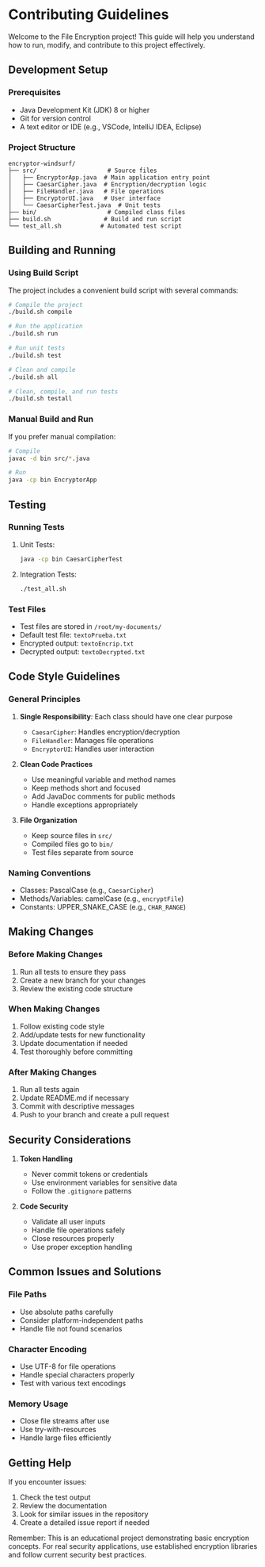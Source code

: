 # Contributing Guidelines

Welcome to the File Encryption project! This guide will help you understand how to run, modify, and contribute to this project effectively.

## Development Setup

### Prerequisites
- Java Development Kit (JDK) 8 or higher
- Git for version control
- A text editor or IDE (e.g., VSCode, IntelliJ IDEA, Eclipse)

### Project Structure
```
encryptor-windsurf/
├── src/                    # Source files
│   ├── EncryptorApp.java  # Main application entry point
│   ├── CaesarCipher.java  # Encryption/decryption logic
│   ├── FileHandler.java   # File operations
│   ├── EncryptorUI.java   # User interface
│   └── CaesarCipherTest.java  # Unit tests
├── bin/                    # Compiled class files
├── build.sh               # Build and run script
└── test_all.sh           # Automated test script
```

## Building and Running

### Using Build Script
The project includes a convenient build script with several commands:

```bash
# Compile the project
./build.sh compile

# Run the application
./build.sh run

# Run unit tests
./build.sh test

# Clean and compile
./build.sh all

# Clean, compile, and run tests
./build.sh testall
```

### Manual Build and Run
If you prefer manual compilation:

```bash
# Compile
javac -d bin src/*.java

# Run
java -cp bin EncryptorApp
```

## Testing

### Running Tests
1. Unit Tests:
   ```bash
   java -cp bin CaesarCipherTest
   ```

2. Integration Tests:
   ```bash
   ./test_all.sh
   ```

### Test Files
- Test files are stored in `/root/my-documents/`
- Default test file: `textoPrueba.txt`
- Encrypted output: `textoEncrip.txt`
- Decrypted output: `textoDecrypted.txt`

## Code Style Guidelines

### General Principles
1. **Single Responsibility**: Each class should have one clear purpose
   - `CaesarCipher`: Handles encryption/decryption
   - `FileHandler`: Manages file operations
   - `EncryptorUI`: Handles user interaction

2. **Clean Code Practices**
   - Use meaningful variable and method names
   - Keep methods short and focused
   - Add JavaDoc comments for public methods
   - Handle exceptions appropriately

3. **File Organization**
   - Keep source files in `src/`
   - Compiled files go to `bin/`
   - Test files separate from source

### Naming Conventions
- Classes: PascalCase (e.g., `CaesarCipher`)
- Methods/Variables: camelCase (e.g., `encryptFile`)
- Constants: UPPER_SNAKE_CASE (e.g., `CHAR_RANGE`)

## Making Changes

### Before Making Changes
1. Run all tests to ensure they pass
2. Create a new branch for your changes
3. Review the existing code structure

### When Making Changes
1. Follow existing code style
2. Add/update tests for new functionality
3. Update documentation if needed
4. Test thoroughly before committing

### After Making Changes
1. Run all tests again
2. Update README.md if necessary
3. Commit with descriptive messages
4. Push to your branch and create a pull request

## Security Considerations

1. **Token Handling**
   - Never commit tokens or credentials
   - Use environment variables for sensitive data
   - Follow the `.gitignore` patterns

2. **Code Security**
   - Validate all user inputs
   - Handle file operations safely
   - Close resources properly
   - Use proper exception handling

## Common Issues and Solutions

### File Paths
- Use absolute paths carefully
- Consider platform-independent paths
- Handle file not found scenarios

### Character Encoding
- Use UTF-8 for file operations
- Handle special characters properly
- Test with various text encodings

### Memory Usage
- Close file streams after use
- Use try-with-resources
- Handle large files efficiently

## Getting Help

If you encounter issues:
1. Check the test output
2. Review the documentation
3. Look for similar issues in the repository
4. Create a detailed issue report if needed

Remember: This is an educational project demonstrating basic encryption concepts. For real security applications, use established encryption libraries and follow current security best practices.

